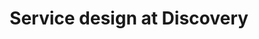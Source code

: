 ---
layout: article
title: "Service design at Discovery"
description: "Where to start with service design..."
tags: service-design
order: 2
---